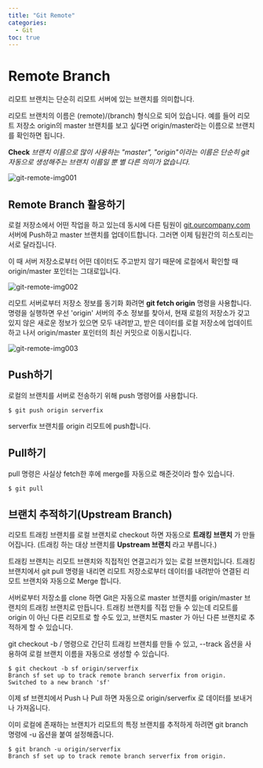 ```yaml
---
title: "Git Remote"
categories: 
  - Git
toc: true
---
```


# Remote Branch

리모트 브랜치는 단순히 리모트 서버에 있는 브랜치를 의미합니다.

리모트 브랜치의 이름은 (remote)/(branch) 형식으로 되어 있습니다.
예를 들어 리모트 저장소 origin의 master 브랜치를 보고 싶다면 origin/master라는 이름으로 브랜치를 확인하면 됩니다.

**Check**
*브랜치 이름으로 많이 사용하는 "master", "origin"이라는 이름은 단순히 git 자동으로 생성해주는 브랜치 이름일 뿐 별 다른 의미가 없습니다.*

![git-remote-img001]({{site.url}}/assets/images/git-remote-img001.png)

## Remote Branch 활용하기

로컬 저장소에서 어떤 작업을 하고 있는데 동시에 다른 팀원이 [git.ourcompany.com](http://git.ourcompany.com) 서버에 Push하고 master 브랜치를 업데이트합니다. 그러면 이제 팀원간의 히스토리는 서로 달라집니다.

이 때 서버 저장소로부터 어떤 데이터도 주고받지 않기 때문에 로컬에서 확인할 때 origin/master 포인터는 그대로입니다.

![git-remote-img002]({{site.url}}/assets/images/git-remote-img002.png)


리모트 서버로부터 저장소 정보를 동기화 화려면 **git fetch origin** 명령을 사용합니다.
명령을 실행하면 우선 'origin' 서버의 주소 정보를 찾아서, 현재 로컬의 저장소가 갖고있지 않은 새로운 정보가 있으면 모두 내려받고, 받은 데이터를 로컬 저장소에 업데이트하고 나서 origin/master 포인터의 최신 커밋으로 이동시킵니다.

![git-remote-img003]({{site.url}}/assets/images/git-remote-img003.png)

## Push하기

로컬의 브랜치를 서버로 전송하기 위해 push 명령어를 사용합니다.

```
$ git push origin serverfix
```

serverfix 브랜치를 origin 리모트에 push합니다.

## Pull하기

pull 명령은 사실상 fetch한 후에 merge를 자동으로 해준것이라 할수 있습니다.

```
$ git pull 
```

## 브랜치 추적하기(Upstream Branch)

리모트 트래킹 브랜치를 로컬 브랜치로 checkout 하면 자동으로 **트래킹 브랜치** 가 만들어집니다.
(트래킹 하는 대상 브랜치를 **Upstream 브랜치** 라고 부릅니다.)

트래킹 브랜치는 리모트 브랜치와 직접적인 연결고리가 있는 로컬 브랜치입니다. 트래킹 브랜치에서 git pull 명령을 내리면 리모트 저장소로부터 데이터를 내려받아 연결된 리모트 브랜치와 자동으로 Merge 합니다.

서버로부터 저장소를 clone 하면 Git은 자동으로 master 브랜치를 origin/master 브랜치의 트래킹 브랜치로 만듭니다. 트래킹 브랜치를 직접 만들 수 있는데 리모트를 origin 이 아닌 다른 리모트로 할 수도 있고, 브랜치도 master 가 아닌 다른 브랜치로 추적하게 할 수 있습니다.

git checkout -b <branch> <remote>/<branch> 명령으로 간단히 트래킹 브랜치를 만들 수 있고,
--track 옵션을 사용하여 로컬 브랜치 이름을 자동으로 생성할 수 있습니다.

```
$ git checkout -b sf origin/serverfix
Branch sf set up to track remote branch serverfix from origin.
Switched to a new branch 'sf'
```

이제 sf 브랜치에서 Push 나 Pull 하면 자동으로 origin/serverfix 로 데이터를 보내거나 가져옵니다.

이미 로컬에 존재하는 브랜치가 리모트의 특정 브랜치를 추적하게 하려면 git branch 명령에 -u 옵션을 붙여 설정해줍니다.

```
$ git branch -u origin/serverfix
Branch sf set up to track remote branch serverfix from origin.
```